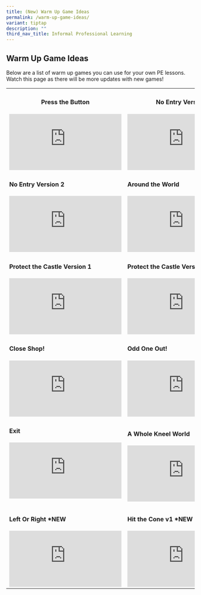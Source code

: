 ```yaml
---
title: (New) Warm Up Game Ideas
permalink: /warm-up-game-ideas/
variant: tiptap
description: ""
third_nav_title: Informal Professional Learning
---
```

<h2><strong>Warm Up Game Ideas</strong></h2>
<p>Below are a list of warm up games you can use for your own PE lessons.
Watch this page as there will be more updates with new games!</p>
<p></p>
<table style="minWidth: 50px">
<colgroup>
<col>
<col>
</colgroup>
<tbody>
<tr>
<th rowspan="1" colspan="1">
<h4><strong>Press the Button</strong></h4>
<div class="iframe-wrapper">
<iframe allowfullscreen="true" frameborder="0" src="https://www.youtube.com/embed/YU_-QIFCIB4?si=P-3ENJrGpUsRtH5a"></iframe>
</div>
</th>
<th rowspan="1" colspan="1">
<h4><strong>No Entry Version 1</strong></h4>
<div class="iframe-wrapper">
<iframe allowfullscreen="true" frameborder="0" src="https://www.youtube.com/embed/zdb2FF2OpCg?si=YulXyQCF48fD9doE"></iframe>
</div>
</th>
</tr>
<tr>
<td rowspan="1" colspan="1">
<h4><strong>No Entry Version 2</strong></h4>
<div class="iframe-wrapper">
<iframe allowfullscreen="true" frameborder="0" src="https://www.youtube.com/embed/YQVsiT2PIhA?si=baHcXsZKzXjlfSPx"></iframe>
</div>
</td>
<td rowspan="1" colspan="1">
<h4><strong>Around the World</strong></h4>
<div class="iframe-wrapper">
<iframe allowfullscreen="true" frameborder="0" src="https://www.youtube.com/embed/33vEBunCCsk?si=JzoBCDUeXjWz8btP"></iframe>
</div>
</td>
</tr>
<tr>
<td rowspan="1" colspan="1">
<h4><strong>Protect the Castle Version 1</strong></h4>
<div class="iframe-wrapper">
<iframe allowfullscreen="true" frameborder="0" src="https://www.youtube.com/embed/QWnMPVvzYto?si=oimcf_Jlwr8Fejst"></iframe>
</div>
</td>
<td rowspan="1" colspan="1">
<h4><strong>Protect the Castle Version 2</strong></h4>
<div class="iframe-wrapper">
<iframe allowfullscreen="true" frameborder="0" src="https://www.youtube.com/embed/1rJhwzoCe9A?si=HTDGdQMrkldzOBMJ"></iframe>
</div>
</td>
</tr>
<tr>
<td rowspan="1" colspan="1">
<h4><strong>Close Shop!</strong></h4>
<div class="iframe-wrapper">
<iframe allowfullscreen="true" frameborder="0" src="https://www.youtube.com/embed/Ft8Vgfd0360?si=l_I6qAnLkuYYHaHe"></iframe>
</div>
</td>
<td rowspan="1" colspan="1">
<h4><strong>Odd One Out!</strong></h4>
<div class="iframe-wrapper">
<iframe allowfullscreen="true" frameborder="0" src="https://www.youtube.com/embed/xIOwfq5-UV4?si=QP0AVFsIbZ9iGT2f"></iframe>
</div>
</td>
</tr>
<tr>
<td rowspan="1" colspan="1">
<h4><strong>Exit</strong></h4>
<div class="iframe-wrapper">
<iframe allowfullscreen="true" frameborder="0" src="https://www.youtube.com/embed/JJbIA4RhRaw?si=B3Fpv03iYpdgxA5V"></iframe>
</div>
<p></p>
</td>
<td rowspan="1" colspan="1">
<h4><strong>A Whole Kneel World</strong></h4>
<div class="iframe-wrapper">
<iframe allowfullscreen="true" frameborder="0" src="https://www.youtube.com/embed/xI15BLEa7pI?si=1evf5mFjzLSksj5a"></iframe>
</div>
</td>
</tr>
<tr>
<td rowspan="1" colspan="1">
<h4><strong>Left Or Right *NEW</strong></h4>
<div class="iframe-wrapper">
<iframe allowfullscreen="true" frameborder="0" src="https://www.youtube.com/embed/uvYQYHuXfDY?si=YJtyNe_bV2PFYp-s"></iframe>
</div>
</td>
<td rowspan="1" colspan="1">
<h4><strong>Hit the Cone v1 *NEW</strong></h4>
<div class="iframe-wrapper">
<iframe allowfullscreen="true" frameborder="0" src="https://www.youtube.com/embed/o4n0yVIdIOs?si=NEiFVKeSJMHDC6w3"></iframe>
</div>
</td>
</tr>
</tbody>
</table>
<h4></h4>
<p></p>